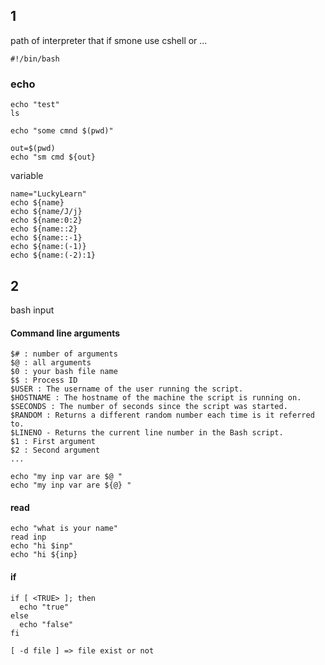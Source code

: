 ## 1
path of interpreter that if smone use cshell or ... 
```
#!/bin/bash
```

### echo
```
echo "test"
ls 

echo "some cmnd $(pwd)"

out=$(pwd)
echo "sm cmd ${out}
```
variable 
```
name="LuckyLearn"
echo ${name}
echo ${name/J/j}    
echo ${name:0:2}   
echo ${name::2}     
echo ${name::-1}    
echo ${name:(-1)}   
echo ${name:(-2):1} 
```
## 2
bash input
#### Command line arguments
```
$# : number of arguments
$@ : all arguments
$0 : your bash file name
$$ : Process ID
$USER : The username of the user running the script.
$HOSTNAME : The hostname of the machine the script is running on.
$SECONDS : The number of seconds since the script was started.
$RANDOM : Returns a different random number each time is it referred to.
$LINENO - Returns the current line number in the Bash script.
$1 : First argument
$2 : Second argument
...

echo "my inp var are $@ "
echo "my inp var are ${@} "
```
#### read
```
echo "what is your name"
read inp
echo "hi $inp"
echo "hi ${inp}
```
#### if
```
if [ <TRUE> ]; then
  echo "true"
else
  echo "false"
fi

[ -d file ] => file exist or not
```

